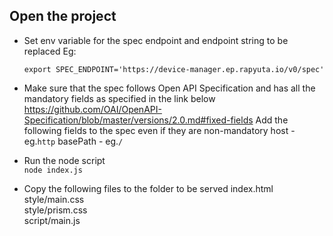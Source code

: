 ## Open the project
- Set env variable for the spec endpoint and endpoint string to be replaced
  Eg:
  ```
  export SPEC_ENDPOINT='https://device-manager.ep.rapyuta.io/v0/spec'
  ```
- Make sure that the spec follows Open API Specification and has all the mandatory fields as specified in the link below
  https://github.com/OAI/OpenAPI-Specification/blob/master/versions/2.0.md#fixed-fields
  Add the following fields to the spec even if they are non-mandatory
    host - eg.`http`
    basePath - eg.`/`

- Run the node script  
  `node index.js`

- Copy the following files to the folder to be served
  index.html  
  style/main.css  
  style/prism.css  
  script/main.js
